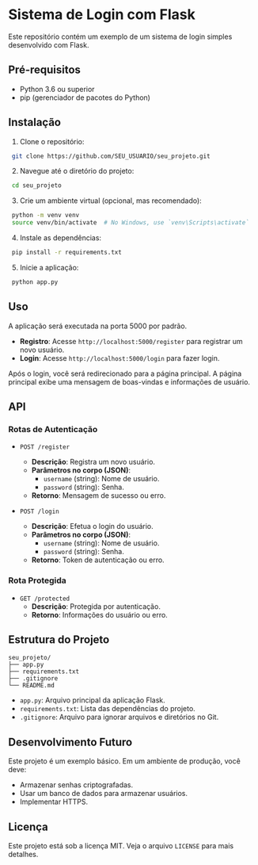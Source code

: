 # Sistema de Login com Flask

Este repositório contém um exemplo de um sistema de login simples desenvolvido com Flask.

## Pré-requisitos
- Python 3.6 ou superior
- pip (gerenciador de pacotes do Python)

## Instalação
1. Clone o repositório:
```bash
 git clone https://github.com/SEU_USUARIO/seu_projeto.git
```

2. Navegue até o diretório do projeto:
```bash
 cd seu_projeto
```

3. Crie um ambiente virtual (opcional, mas recomendado):
```bash
 python -m venv venv
 source venv/bin/activate  # No Windows, use `venv\Scripts\activate`
```

4. Instale as dependências:
```bash
 pip install -r requirements.txt
```

5. Inicie a aplicação:
```bash
 python app.py
```

## Uso
A aplicação será executada na porta 5000 por padrão.

- **Registro**: Acesse `http://localhost:5000/register` para registrar um novo usuário.
- **Login**: Acesse `http://localhost:5000/login` para fazer login.

Após o login, você será redirecionado para a página principal. A página principal exibe uma mensagem de boas-vindas e informações de usuário.

## API
### Rotas de Autenticação
- `POST /register`
  - **Descrição**: Registra um novo usuário.
  - **Parâmetros no corpo (JSON)**:
    - `username` (string): Nome de usuário.
    - `password` (string): Senha.
  - **Retorno**: Mensagem de sucesso ou erro.

- `POST /login`
  - **Descrição**: Efetua o login do usuário.
  - **Parâmetros no corpo (JSON)**:
    - `username` (string): Nome de usuário.
    - `password` (string): Senha.
  - **Retorno**: Token de autenticação ou erro.

### Rota Protegida
- `GET /protected`
  - **Descrição**: Protegida por autenticação.
  - **Retorno**: Informações do usuário ou erro.

## Estrutura do Projeto
```
seu_projeto/
├── app.py
├── requirements.txt
├── .gitignore
└── README.md
```

- `app.py`: Arquivo principal da aplicação Flask.
- `requirements.txt`: Lista das dependências do projeto.
- `.gitignore`: Arquivo para ignorar arquivos e diretórios no Git.

## Desenvolvimento Futuro
Este projeto é um exemplo básico. Em um ambiente de produção, você deve:
- Armazenar senhas criptografadas.
- Usar um banco de dados para armazenar usuários.
- Implementar HTTPS.

## Licença
Este projeto está sob a licença MIT. Veja o arquivo `LICENSE` para mais detalhes.
